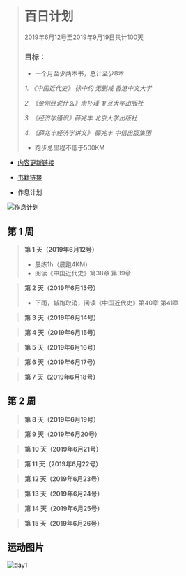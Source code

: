 > # 百日计划
> 2019年6月12号至2019年9月19日共计100天
>
> ### 目标：
> -  一个月至少两本书，总计至少8本
>
>   *1. 《中国近代史》 徐中约 无删减 香港中文大学*
>
>   *2. 《金刚经说什么》南怀瑾 复旦大学出版社*
>
>   *3. 《经济学通识》薛兆丰 北京大学出版社*
>
>   *4. 《薛兆丰经济学讲义》 薛兆丰 中信出版集团*
> - 跑步总里程不低于500KM

- [内容更新链接](http://d5da2ffa.wiz03.com/share/s/3lSy_W0xl4SM2WTmit29CtcC0Xo3bx2CBADh2QznLN3lrhZi)

- [书籍链接](https://github.com/newnongchaoer/Book)
- 作息计划

![作息计划](https://github.com/sangeren1002/Notes/blob/master/Plan/Image/20190612plan.png?raw=true)

## 第 1 周
>**第 1 天（2019年6月12号）**
>* 晨练1h（晨跑4KM）
>* 阅读《中国近代史》第38章 第39章


>**第 2 天（2019年6月13号）**
>* 下雨，城跑取消，阅读《中国近代史》第40章 第41章

>**第 3 天（2019年6月14号）**

>**第 4 天（2019年6月15号）**

>**第 5 天（2019年6月16号）**

>**第 6 天（2019年6月17号）**

>**第 7 天（2019年6月18号）**



## 第 2 周
>**第 8 天（2019年6月19号）**

>**第 9 天（2019年6月20号）**

>**第 10 天（2019年6月21号）**

>**第 11 天（2019年6月22号）**

>**第 12 天（2019年6月23号）**

>**第 13 天（2019年6月24号）**

>**第 14 天（2019年6月25号）**

>**第 15 天（2019年6月26号）**

## 运动图片

![day1](https://github.com/sangeren1002/Notes/blob/master/Plan/Image/day1.jpg?raw=true)
